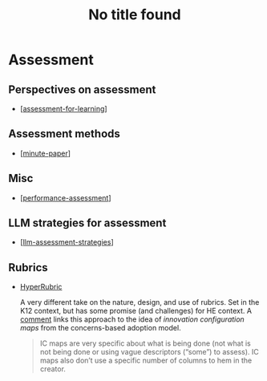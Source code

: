 ﻿---
title: No title found
---
<!--
 Copyright (C) 2023 David Jones
 
 This program is free software: you can redistribute it and/or modify
 it under the terms of the GNU Affero General Public License as
 published by the Free Software Foundation, either version 3 of the
 License, or (at your option) any later version.
 
 This program is distributed in the hope that it will be useful,
 but WITHOUT ANY WARRANTY; without even the implied warranty of
 MERCHANTABILITY or FITNESS FOR A PARTICULAR PURPOSE.  See the
 GNU Affero General Public License for more details.
 
 You should have received a copy of the GNU Affero General Public License
 along with this program.  If not, see <http://www.gnu.org/licenses/>.
-->

# Assessment



## Perspectives on assessment

- [[assessment-for-learning]]

## Assessment methods

- [[minute-paper]]

## Misc

- [[performance-assessment]]

## LLM strategies for assessment

- [[llm-assessment-strategies]]

## Rubrics



- [HyperRubric](https://www.cultofpedagogy.com/hyperrubric/) 

    A very different take on the nature, design, and use of rubrics. Set in the K12 context, but has some promise (and challenges) for HE context. A [comment](https://www.cultofpedagogy.com/hyperrubric/#comment-492853) links this approach to the idea of _innovation configuration maps_ from the concerns-based adoption model. 

    > IC maps are very specific about what is being done (not what is not being done or using vague descriptors (“some”) to assess). IC maps also don’t use a specific number of columns to hem in the creator.

[//begin]: # "Autogenerated link references for markdown compatibility"
[assessment-for-learning]: assessment-for-learning "Assessment for learning"
[minute-paper]: minute-paper "Minute paper"
[performance-assessment]: performance-assessment "Performance Assessment"
[llm-assessment-strategies]: llm-assessment-strategies "LLM Assessment Strategies"
[//end]: # "Autogenerated link references"